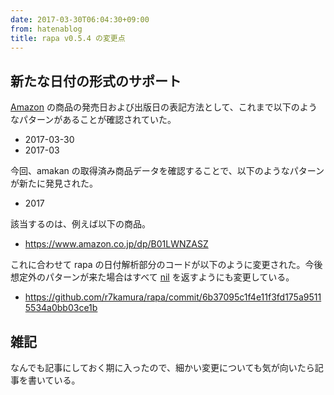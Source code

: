 ```yaml
---
date: 2017-03-30T06:04:30+09:00
from: hatenablog
title: rapa v0.5.4 の変更点
---
```


<h2>新たな日付の形式のサポート</h2>

<p><a class="keyword" href="http://d.hatena.ne.jp/keyword/Amazon">Amazon</a> の商品の発売日および出版日の表記方法として、これまで以下のようなパターンがあることが確認されていた。</p>

<ul>
<li>2017-03-30</li>
<li>2017-03</li>
</ul>


<p>今回、amakan の取得済み商品データを確認することで、以下のようなパターンが新たに発見された。</p>

<ul>
<li>2017</li>
</ul>


<p>該当するのは、例えば以下の商品。</p>

<ul>
<li><a href="https://www.amazon.co.jp/dp/B01LWNZASZ">https://www.amazon.co.jp/dp/B01LWNZASZ</a></li>
</ul>


<p>これに合わせて rapa の日付解析部分のコードが以下のように変更された。今後想定外のパターンが来た場合はすべて <a class="keyword" href="http://d.hatena.ne.jp/keyword/nil">nil</a> を返すようにも変更している。</p>

<ul>
<li><a href="https://github.com/r7kamura/rapa/commit/6b37095c1f4e11f3fd175a95115534a0bb03ce1b">https://github.com/r7kamura/rapa/commit/6b37095c1f4e11f3fd175a95115534a0bb03ce1b</a></li>
</ul>


<h2>雑記</h2>

<p>なんでも記事にしておく期に入ったので、細かい変更についても気が向いたら記事を書いている。</p>

